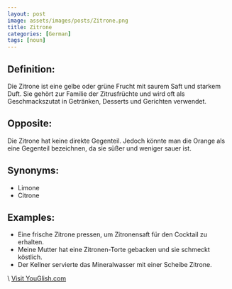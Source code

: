 ```yaml
---
layout: post
image: assets/images/posts/Zitrone.png
title: Zitrone
categories: [German]
tags: [noun]
---
```


## Definition:
Die Zitrone ist eine gelbe oder grüne Frucht mit saurem Saft und starkem Duft. Sie gehört zur Familie der Zitrusfrüchte und wird oft als Geschmackszutat in Getränken, Desserts und Gerichten verwendet.

## Opposite:
Die Zitrone hat keine direkte Gegenteil. Jedoch könnte man die Orange als eine Gegenteil bezeichnen, da sie süßer und weniger sauer ist.

## Synonyms:
- Limone
- Citrone

## Examples:
- Eine frische Zitrone pressen, um Zitronensaft für den Cocktail zu erhalten.
- Meine Mutter hat eine Zitronen-Torte gebacken und sie schmeckt köstlich.
- Der Kellner servierte das Mineralwasser mit einer Scheibe Zitrone.

\ <a id="yg-widget-0" class="youglish-widget" data-query="Zitrone" data-lang="german" data-components="8412" data-auto-start="0" data-bkg-color="theme_light" data-title="How%20to%20pronounce%20Zitrone%20in%20German"  rel="nofollow" href="https://youglish.com">Visit YouGlish.com</a><script async src="https://youglish.com/public/emb/widget.js" charset="utf-8"></script>
